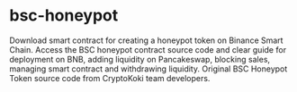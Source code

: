 # bsc-honeypot
Download smart contract for creating a honeypot token on Binance Smart Chain. Access the BSC honeypot contract source code and clear guide for deployment on BNB, adding liquidity on Pancakeswap, blocking sales, managing smart contract and withdrawing liquidity. Original BSC Honeypot Token source code from CryptoKoki team developers.
